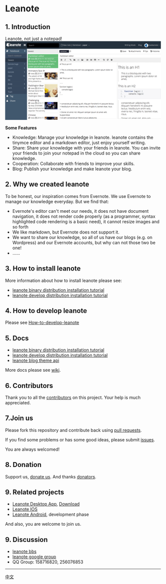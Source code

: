 
# Leanote

## 1. Introduction

Leanote, not just a notepad!
![leanote.png](leanote.png "")

**Some Features**

* Knowledge: Manage your knowledge in leanote. leanote contains the tinymce editor and a markdown editor, just enjoy yourself writing.
* Share: Share your knowledge with your friends in leanote. You can invite your friends to join your notepad in the cloud so you can share knowledge.
* Cooperation: Collaborate with friends to improve your skills.
* Blog: Publish your knowledge and make leanote your blog.

## 2. Why we created leanote
To be honest, our inspiration comes from Evernote. We use Evernote to manage our knowledge everyday. But we find that:
* Evernote's editor can't meet our needs, it does not have document navigation, it does not render code properly (as a programmer, syntax highlighted code rendering is a basic need), it cannot resize images and so forth
* We like markdown, but Evernote does not support it.
* We want to share our knowledge, so all of us have our blogs (e.g. on Wordpress) and our Evernote accounts, but why can not those two be one!
* ......

## 3. How to install leanote

More information about how to install leanote please see:
* [leanote binary distribution installation tutorial](https://github.com/leanote/leanote/wiki/leanote-binary-distribution-installation-tutorial)
* [leanote develop distribution installation tutorial](https://github.com/leanote/leanote/wiki/leanote-develop-distribution-installation-tutorial)

## 4. How to develop leanote

Please see [How-to-develop-leanote](https://github.com/leanote/leanote/wiki/How-to-develop-leanote-%E5%A6%82%E4%BD%95%E5%BC%80%E5%8F%91leanote)


## 5. Docs
* [leanote binary distribution installation tutorial](https://github.com/leanote/leanote/wiki/leanote-binary-distribution-installation-tutorial)
* [leanote develop distribution installation tutorial](https://github.com/leanote/leanote/wiki/leanote-develop-distribution-installation-tutorial)
* [leanote blog theme api](https://github.com/leanote/leanote/wiki/leanote-blog-theme-api_en)

More docs please see [wiki](https://github.com/leanote/leanote/wiki).

## 6. Contributors
Thank you to all the [contributors](https://github.com/leanote/leanote/graphs/contributors) on
this project. Your help is much appreciated.

## 7.Join us
Please fork this repository and contribute back using [pull requests](https://github.com/leanote/leanote/pulls).

If you find some problems or has some good ideas, please submit [issues](https://github.com/leanote/leanote/issues).

You are always welcomed!

## 8. Donation
Support us, [donate us](http://leanote.org/#donate). And thanks [donators](http://leanote.leanote.com/post/leanote-donation-list).

## 9. Related projects
* [Leanote Desktop App](https://github.com/leanote/desktop-app), [Download](http://app.leanote.com)
* [Leanote IOS](https://github.com/leanote/leanote-ios)
* [Leanote Android](https://github.com/Dminter/leanote-android-client), development phase

And also, you are welcome to join us.

## 9. Discussion
* [leanote bbs](http://bbs.leanote.com)
* [leanote google group](https://groups.google.com/forum/#!forum/leanote)
* QQ Group: 158716820, 256076853

-----------------------------------------------------------------------
[中文](README_zh.md)


